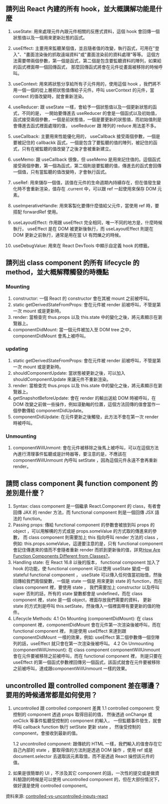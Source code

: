 ## 請列出 React 內建的所有 hook，並大概講解功能是什麼
1. useState: 用來處理元件內跟元件相關的反應式資料，這個 hook 會回傳一個狀態值以及一個用來更新壯態的函式。
2. useEffect: 主要用來監聽某個值，並且隨者值的改變，執行函式，可用在"登入"、"畫面渲染後的抓取遠端資料"或"畫面渲染前的資料處理"等等。 
   這個方法需要帶兩個參數，第一個是函式，第二個是包含要監聽資料的陣列，如果給的函式裡面帶一個回傳函式，
   那麼回傳函式將會在元件從畫面被移除的時候呼叫。
3. useContext: 用來將狀態分享給所有子元件用的，使用這個 hook ，我們將不用一個一個的從上層把狀態值傳給子元件。呼叫 userContext 的元件，當 context 的值改變時，就會重新渲染。
4. useReducer: 跟 useState 一樣，會給予一個狀態值以及一個更新狀態的函式，不同的是，
   一開始要傳進去 useReducer 的會是一個函式以及初始值，
   函式接受兩個參數，一個是前狀態值，一個是要更新的狀態值，而初始值則是會傳進去函式裡面處理的值，
   useReducer 跟 陣列的 reduce 用法差不多。
5. useCallback: 主要用來性能優化用的， useCallback 接受兩個參數，一個是要被記住的 callbackk 函式，一個是包含了要監聽的值的陣列，被記住的函式，只有在被監聽的值改變了之後才會被重新建立。
6. useMemo: 跟 useCallback 很像，但 useMemo 是用來記住值的。這個函式接受兩個參數，第一個為函式，第二個則是要監聽的值，傳進去的函式會回傳一個值，只有當監聽的值改變時，才會執行函式。
7. useRef: 用來儲存一個值，該值在元件的生命週期內持續存在，但在值發生變化時不會重新渲染，值存在 .current 中，可以跟 ref 一起使用來保存 DOM 元素。
    
8. useImperativeHandle: 用來客製化要傳什麼值給父元件，當使用 ref 時，要搭配 forwardRef 使用。
9.  useLayoutEffect: 作用跟 useEffect 完全相同，唯一不同的地方是，什麼時候執行， useEffect 是在 DOM 被更新後執行，而 useLayoutEffect 則是在 DOM 更新之前執行，通常是用在當 UI 有閃爍之的時候。
10. useDebugValue: 用來在 React DevTools 中顯示自定義 hook 的標籤。


## 請列出 class component 的所有 lifecycle 的 method，並大概解釋觸發的時機點

### Mounting
1. constructor: 一個 React 的 constructor 會在其被 mount 之前被呼叫。
2. static getDerivedStateFromProps: 會在元件被 render 前被呼叫，不管是第一次 mount 或是更新時。
3. render: 當檢查完 thus.props 以及 this.state 中的變化之後，將元素顯示在瀏覽器上。
4. componentDidMount: 當一個元件被加入至 DOM tree 之中， componentDidMount 會馬上被呼叫。

### updating
1. static getDerivedStateFromProps: 會在元件被 render 前被呼叫，不管是第一次 mount 或是更新時。
2. shouldComponentUpdate: 當狀態被更新之後，可以加入 shouldComponentUpdate 來讓元件不重新渲染。
3. render: 當檢查完 thus.props 以及 this.state 中的變化之後，將元素顯示在瀏覽器上。
4. getSnapshotBeforeUpdate: 會在 render 的輸出送給 DOM 時被呼叫，在 DOM 改變之前做一些操作，例如滾動軸的位置，這個方法回傳的值會當作一個參數傳給 componentDidUpdate。
5. componentDidUpdate: 在元件更新之後觸發，此方法不會在第一次 render 時被呼叫。

### Unmounting
1. componentWillUnmont: 會在元件被移除之後馬上被呼叫，可以在這個方法內進行清理事件監聽或是計時器等，要注意的是，不應該在 componentWillUnmount 內呼叫 setState ，因為這個元件永遠不會再重新 render。

## 請問 class component 與 function component 的差別是什麼？
1. Syntax: class component 是一個繼承 React.Component 的 class，有者會回傳 JAX 的 render 方法，而 functional component 則是一個回傳 JSX 語法的 function。
2. Passing props: 傳給 functional component 的參數會被放到叫 props 的 object ，可以用解構的方式或是 props.someValue 的方式取的傳進來的參數，
   而 class component 則需要加上 this 指向呼叫 render 方法的 class ，例如: this.props.someValue，這邊要注意的是，只有 functional component 會記住傳進來的值而不會隨者重新 render 而抓到更新後的值，詳見[How Are Function Components Different from Classes?](https://overreacted.io/how-are-function-components-different-from-classes/)。 
3. Handling state: 在 React 16.8 以後的版本， functional component 加入了 hook 的功能，使 functional component 可以使用 useState 變成一個 stateful functional component ，
   useState 可以傳入任何值當初始值，然後回傳給我們兩個變數，一個是 state 一個是 用來更新 state 的 function，而在 class component 裡，要使用 state ，
   我們需要加上 constructor 以及呼叫 super 否則的話，所有的 state 變數都會是 undefined，而在 class component 裡，state 是一個 object，裡面存放我們需要的資料，
   更新 state 的方式則是呼叫 this.setState，然後傳入一個裡面帶有要更新的值的物件。
4. Lifecycle Methods: 
   4.1 On Mounting (componentDidMount): 在 class component 裡，componentDidMount 會在元件第一次渲染後被呼叫，而在 functional component 裡，
   則是使用 useEffect 來達到跟 componentDidMount 一樣的效果，例如: useEffect 第二個參數傳一個空陣列的話，useEffect 就只會在第一次渲染後被呼叫。
   4.2 On Unmounting (componentWillUnmount): 在 class component componentWillUnmount 會在元件要被移除之前被呼叫，而在 functional component 裡，
   則是只要在 useEffect 的第一個函式參數裡回傳另一個函式，該函式就會在元件要被移除之前被呼叫，達成跟componentWillUnmount 一樣的效果。

## uncontrolled 跟 controlled component 差在哪邊？要用的時候通常都是如何使用？

1. uncontrolled 跟 controlled component 差異
   1.1 controlled component: 受控制的 component 透過 props 取得目前的值，
       然後透過 onChange 或 onClick 等事件監聽受控制的 component 的輸入，
       一但監聽事件發生，就會呼叫 callback function 執行 setState 更新 state ，
       然後受控制的 component，會接收到最新的值。

   1.2 uncontrolled component: 跟傳統的 HTML 一樣，我們輸入的值會存在它自己內部的 state ，要取得值的方法則是透過 DOM 操作
      ，使用 ref 或是 document.selector 去選取該元素取值，而不是透過 React 操控該元件的值。

2. 如果是很簡單的 UI ，不涉及其它 component 的話，一次性的提交或是做資料驗證的時候是可以使用 uncontrolled component
   的，但在大部份情況下，做好還是使用 controlled component。

資料來源: [controlled-vs-uncontrolled-inputs-react](https://goshakkk.name/controlled-vs-uncontrolled-inputs-react/#conclusion)
